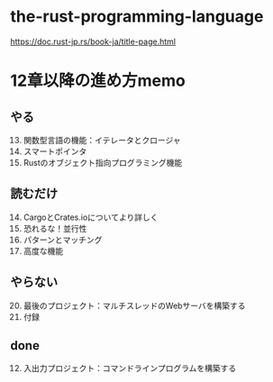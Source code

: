 # the-rust-programming-language
https://doc.rust-jp.rs/book-ja/title-page.html

# 12章以降の進め方memo
## やる
13. 関数型言語の機能：イテレータとクロージャ
15. スマートポインタ
17. Rustのオブジェクト指向プログラミング機能

## 読むだけ
14. CargoとCrates.ioについてより詳しく
16. 恐れるな！並行性
18. パターンとマッチング
19. 高度な機能

## やらない
20. 最後のプロジェクト：マルチスレッドのWebサーバを構築する
21. 付録

## done
12. 入出力プロジェクト：コマンドラインプログラムを構築する
